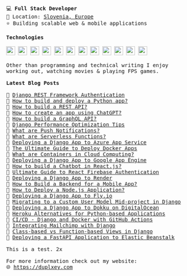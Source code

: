 <pre>
💻 <strong>Full Stack Developer</strong>
📌 Location: <a href="https://www.google.com/maps/place/Slovenia/">Slovenia, Europe</a>
⭐ Building scalable web & mobile applications

<strong>Technologies</strong>

<a href="https://www.python.org/"><img src="https://github.com/duplxey/duplxey/blob/main/assets/technologies/python.png?raw=true" width="24" height="24"></a> <a href="https://www.djangoproject.com/"><img src="https://github.com/duplxey/duplxey/blob/main/assets/technologies/django.png?raw=true" width="24" height="24"></a> <a href="https://www.typescriptlang.org/"><img src="https://github.com/duplxey/duplxey/blob/main/assets/technologies/typescript.png?raw=true" width="24" height="24"></a> <a href="https://reactjs.org/"><img src="https://github.com/duplxey/duplxey/blob/main/assets/technologies/react.png?raw=true" width="24" height="24"></a> <a href="https://redux.js.org/"><img src="https://github.com/duplxey/duplxey/blob/main/assets/technologies/redux.png?raw=true" width="24" height="24"></a> <a href="https://nextjs.org/"><img src="https://github.com/duplxey/duplxey/blob/main/assets/technologies/nextjs.png?raw=true" width="24" height="24"></a> <a href="https://tailwindcss.com/"><img src="https://github.com/duplxey/duplxey/blob/main/assets/technologies/tailwindcss.png?raw=true" width="24" height="24"></a> <a href="https://www.mysql.com/"><img src="https://github.com/duplxey/duplxey/blob/main/assets/technologies/mysql.png?raw=true" width="24" height="24"></a> <a href="https://www.postgresql.org/"><img src="https://github.com/duplxey/duplxey/blob/main/assets/technologies/postgresql.png?raw=true" width="24" height="24"></a> <a href="https://www.mongodb.com/"><img src="https://github.com/duplxey/duplxey/blob/main/assets/technologies/mongodb.png?raw=true" width="24" height="24"></a> <a href="https://www.docker.com/"><img src="https://github.com/duplxey/duplxey/blob/main/assets/technologies/docker.png?raw=true" width="24" height="24"></a> <a href="https://aws.amazon.com/"><img src="https://github.com/duplxey/duplxey/blob/main/assets/technologies/aws.png?raw=true" width="24" height="24"></a>

Other than programming and technical writing I enjoy 
working out, watching movies & playing FPS games.

<strong>Latest Blog Posts</strong>

🔹 <a href="https://testdriven.io/blog/django-rest-auth/">Django REST Framework Authentication</a>
🔹 <a href="https://blog.back4app.com/how-to-build-and-deploy-a-python-application/">How to build and deploy a Python app?</a>
🔹 <a href="https://blog.back4app.com/how-to-build-a-rest-api/">How to build a REST API?</a>
🔹 <a href="https://blog.back4app.com/how-to-create-an-app-using-chatgpt/">How to create an app using ChatGPT?</a>
🔹 <a href="https://blog.back4app.com/how-to-build-a-graphql-api/">How to build a GraphQL API?</a>
🔹 <a href="https://testdriven.io/blog/django-performance-optimization-tips/">Django Performance Optimization Tips</a>
🔹 <a href="https://blog.back4app.com/what-are-push-notifications/">What are Push Notifications?</a>
🔹 <a href="https://blog.back4app.com/what-are-serverless-functions-in-cloud-computing/">What are Serverless Functions?</a>
🔹 <a href="https://testdriven.io/blog/django-azure-app-service/">Deploying a Django App to Azure App Service</a>
🔹 <a href="https://blog.back4app.com/deploy-docker-container/">The Ultimate Guide to Deploy Docker Apps</a>
🔹 <a href="https://blog.back4app.com/what-are-containers-in-cloud-computing/">What are Containers in Cloud Computing?</a>
🔹 <a href="https://testdriven.io/blog/django-gae/">Deploying a Django App to Google App Engine</a>
🔹 <a href="https://blog.back4app.com/chatbot-in-react-js/">How to build a Chatbot in React.js?</a>
🔹 <a href="https://blog.back4app.com/react-firebase-authentication/">Ultimate Guide to React Firebase Authentication</a>
🔹 <a href="https://testdriven.io/blog/django-render/">Deploying a Django App to Render</a>
🔹 <a href="https://blog.back4app.com/how-to-build-a-backend-for-a-mobile-app/">How to Build a Backend for a Mobile App?</a>
🔹 <a href="https://blog.back4app.com/how-to-deploy-node-js-application/">How to Deploy a Node.js Application?</a>
🔹 <a href="https://testdriven.io/blog/django-fly/">Deploying a Django App to Fly.io</a>
🔹 <a href="https://testdriven.io/blog/django-custom-user-model-migration/">Migrating to a Custom User Model Mid-project in Django</a>
🔹 <a href="https://testdriven.io/blog/django-dokku/">Deploying a Django App to Dokku on DigitalOcean</a>
🔹 <a href="https://testdriven.io/blog/heroku-alternatives/">Heroku Alternatives for Python-based Applications</a>
🔹 <a href="https://testdriven.io/blog/deploying-django-to-linode-with-docker-and-github-actions/">CI/CD - Django and Docker with GitHub Actions</a>
🔹 <a href="https://testdriven.io/blog/django-mailchimp/">Integrating Mailchimp with Django</a>
🔹 <a href="https://testdriven.io/blog/django-class-based-vs-function-based-views/">Class-based vs Function-based Views in Django</a>
🔹 <a href="https://testdriven.io/blog/fastapi-elastic-beanstalk/">Deploying a FastAPI Application to Elastic Beanstalk</a>

This is a test. 2x

For more information check out my website:
🌐 <a href="https://duplxey.com">https://duplxey.com</a>
</pre>
